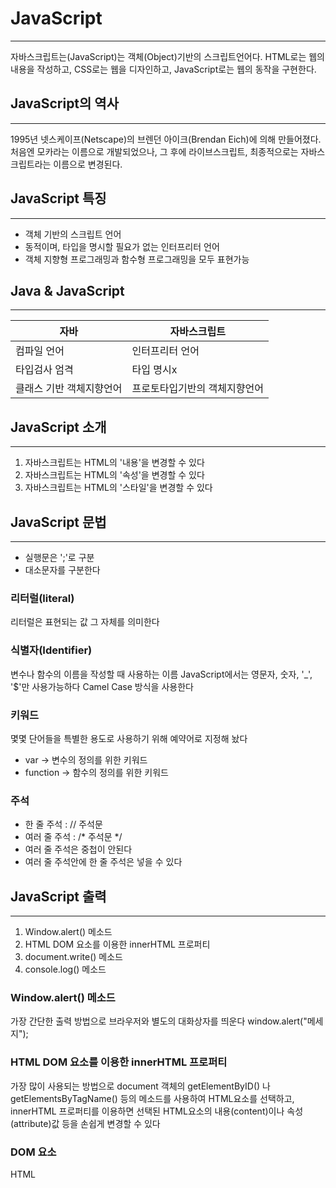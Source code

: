 # JavaScript
---
자바스크립트는(JavaScript)는 객체(Object)기반의 스크립트언어다.
HTML로는 웹의 내용을 작성하고, CSS로는 웹을 디자인하고, JavaScript로는 웹의 동작을 구현한다.

## JavaScript의 역사
---
1995년 넷스케이프(Netscape)의 브렌던 아이크(Brendan Eich)에 의해 만들어졌다.
처음엔 모카라는 이름으로 개발되었으나, 그 후에 라이브스크립트, 최종적으로는 자바스크립트라는 이름으로 변경된다.

## JavaScript 특징
---
* 객체 기반의 스크립트 언어
* 동적이며, 타입을 명시할 필요가 없는 인터프리터 언어
* 객체 지향형 프로그래밍과 함수형 프로그래밍을 모두 표현가능

## Java & JavaScript
---
|자바|자바스크립트|
|--|--|
|컴파일 언어|인터프리터 언어|
|타입검사 엄격|타입 명시x|
|클래스 기반 객체지향언어|프로토타입기반의 객체지향언어|

## JavaScript 소개
---
1. 자바스크립트는 HTML의 '내용'을 변경할 수 있다
2. 자바스크립트는 HTML의 '속성'을 변경할 수 있다
3. 자바스크립트는 HTML의 '스타일'을 변경할 수 있다 

## JavaScript 문법
---
* 실행문은 ';'로 구분
* 대소문자를 구분한다
### 리터럴(literal)
리터럴은 표현되는 값 그 자체를 의미한다
### 식별자(Identifier)
변수나 함수의 이름을 작성할 때 사용하는 이름
JavaScript에서는 영문자, 숫자, '_', '$'만 사용가능하다
Camel Case 방식을 사용한다
### 키워드
몇몇 단어들을 특별한 용도로 사용하기 위해 예약어로 지정해 놨다
- var -> 변수의 정의를 위한 키워드
- function -> 함수의 정의를 위한 키워드
### 주석
* 한 줄 주석 : // 주석문
* 여러 줄 주석 : /* 주석문 */
* 여러 줄 주석은 중첩이 안된다
* 여러 줄 주석안에 한 줄 주석은 넣을 수 있다

## JavaScript 출력
---
1. Window.alert() 메소드
2. HTML DOM 요소를 이용한 innerHTML 프로퍼티
3. document.write() 메소드
4. console.log() 메소드

### Window.alert() 메소드
가장 간단한 출력 방법으로 브라우저와 별도의 대화상자를 띄운다
  window.alert("메세지");

### HTML DOM 요소를 이용한 innerHTML 프로퍼티
가장 많이 사용되는 방법으로 document 객체의 getElementByID() 나 getElementsByTagName() 등의 메소드를 사용하여 HTML요소를 선택하고,
innerHTML 프로퍼티를 이용하면 선택된 HTML요소의 내용(content)이나 속성(attribute)값 등을 손쉽게 변경할 수 있다

### DOM 요소
HTML




